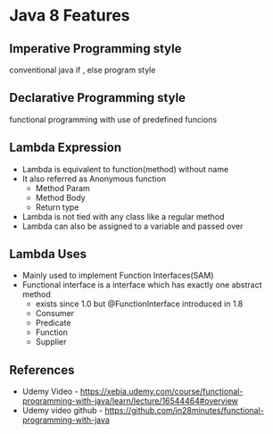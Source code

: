 # Java 8 Features

## Imperative Programming style
   conventional java if , else program style
## Declarative Programming style
   functional programming with use of predefined funcions

## Lambda Expression
   - Lambda is equivalent to function(method) without name 
   - It also referred as Anonymous function
     - Method Param
     - Method Body
     - Return type
   - Lambda is not tied with any class like a regular method
   - Lambda can also be assigned to a variable and passed over

## Lambda Uses
   - Mainly used to implement Function Interfaces(SAM)
   - Functional interface is a interface which has exactly one abstract method
     - exists since 1.0 but @FunctionInterface introduced in 1.8
     - Consumer
     - Predicate
     - Function
     - Supplier 
     

## References
   - Udemy Video - https://xebia.udemy.com/course/functional-programming-with-java/learn/lecture/16544464#overview
   - Udemy video github - https://github.com/in28minutes/functional-programming-with-java